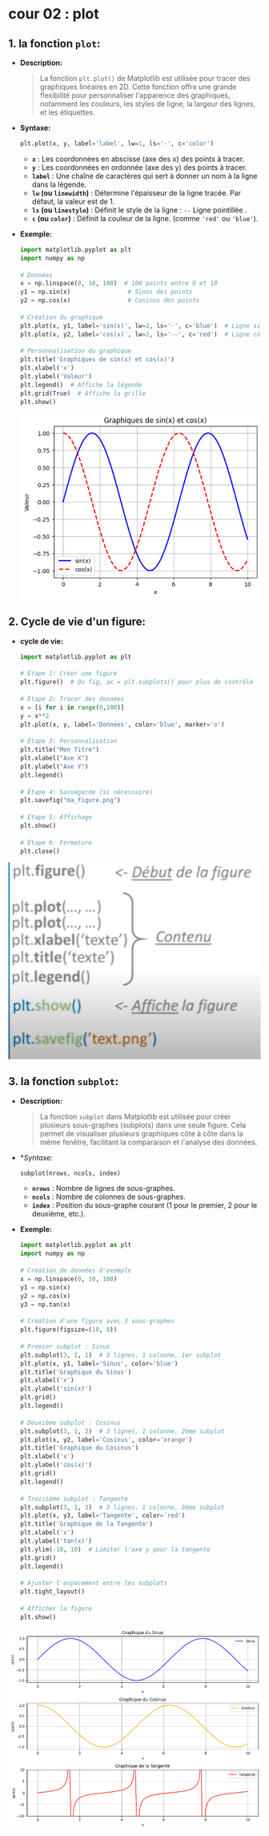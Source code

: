 # cour 02 : **plot**

## 1. **la fonction `plot`:**

-   **Description:**

    > La fonction `plt.plot()` de Matplotlib est utilisée pour tracer des graphiques linéaires en 2D. Cette fonction offre une grande flexibilité pour personnaliser l'apparence des graphiques, notamment les couleurs, les styles de ligne, la largeur des lignes, et les étiquettes.

-   **Syntaxe:**

    ```python
    plt.plot(x, y, label='label', lw=1, ls='-', c='color')
    ```

    -   **`x`** : Les coordonnées en abscisse (axe des x) des points à tracer.
    -   **`y`** : Les coordonnées en ordonnée (axe des y) des points à tracer.
    -   **`label`** : Une chaîne de caractères qui sert à donner un nom à la ligne dans la légende.
    -   **`lw` (ou `linewidth`)** : Détermine l'épaisseur de la ligne tracée. Par défaut, la valeur est de 1.
    -   **`ls` (ou `linestyle`)** : Définit le style de la ligne : `--` Ligne pointillée .
    -   **`c` (ou `color`)** : Définit la couleur de la ligne. (comme `'red'` ou `'blue'`).

-   **Exemple:**

    ```python
    import matplotlib.pyplot as plt
    import numpy as np

    # Données
    x = np.linspace(0, 10, 100)  # 100 points entre 0 et 10
    y1 = np.sin(x)                # Sinus des points
    y2 = np.cos(x)                # Cosinus des points

    # Création du graphique
    plt.plot(x, y1, label='sin(x)', lw=2, ls='-', c='blue')  # Ligne sin(x)
    plt.plot(x, y2, label='cos(x)', lw=2, ls='--', c='red')  # Ligne cos(x)

    # Personnalisation du graphique
    plt.title('Graphiques de sin(x) et cos(x)')
    plt.xlabel('x')
    plt.ylabel('Valeur')
    plt.legend()  # Affiche la légende
    plt.grid(True)  # Affiche la grille
    plt.show()
    ```

    ![alt text](image.png)

## 2. **Cycle de vie d'un figure:**

-   **cycle de vie:**

    ```python
    import matplotlib.pyplot as plt

    # Étape 1: Créer une figure
    plt.figure()  # Ou fig, ax = plt.subplots() pour plus de contrôle

    # Étape 2: Tracer des données
    x = [i for i in range(0,100)]
    y = x**2
    plt.plot(x, y, label='Données', color='blue', marker='o')

    # Étape 3: Personnalisation
    plt.title("Mon Titre")
    plt.xlabel("Axe X")
    plt.ylabel("Axe Y")
    plt.legend()

    # Étape 4: Sauvegarde (si nécessaire)
    plt.savefig("ma_figure.png")

    # Étape 5: Affichage
    plt.show()

    # Étape 6: Fermeture
    plt.close()
    ```

![alt text](image-1.png)

## 3. **la fonction `subplot`:**

-   **Description:**

    > La fonction `subplot` dans Matplotlib est utilisée pour créer plusieurs sous-graphes (subplots) dans une seule figure. Cela permet de visualiser plusieurs graphiques côte à côte dans la même fenêtre, facilitant la comparaison et l'analyse des données.

-   \*_Syntaxe:_

    ```python
    subplot(nrows, ncols, index)
    ```

    -   **`nrows`** : Nombre de lignes de sous-graphes.
    -   **`ncols`** : Nombre de colonnes de sous-graphes.
    -   **`index`** : Position du sous-graphe courant (1 pour le premier, 2 pour le deuxième, etc.).

-   **Exemple:**

    ```python
    import matplotlib.pyplot as plt
    import numpy as np

    # Création de données d'exemple
    x = np.linspace(0, 10, 100)
    y1 = np.sin(x)
    y2 = np.cos(x)
    y3 = np.tan(x)

    # Création d'une figure avec 3 sous-graphes
    plt.figure(figsize=(10, 8))

    # Premier subplot : Sinus
    plt.subplot(3, 1, 1)  # 3 lignes, 1 colonne, 1er subplot
    plt.plot(x, y1, label='Sinus', color='blue')
    plt.title('Graphique du Sinus')
    plt.xlabel('x')
    plt.ylabel('sin(x)')
    plt.grid()
    plt.legend()

    # Deuxième subplot : Cosinus
    plt.subplot(3, 1, 2)  # 3 lignes, 1 colonne, 2ème subplot
    plt.plot(x, y2, label='Cosinus', color='orange')
    plt.title('Graphique du Cosinus')
    plt.xlabel('x')
    plt.ylabel('cos(x)')
    plt.grid()
    plt.legend()

    # Troisième subplot : Tangente
    plt.subplot(3, 1, 3)  # 3 lignes, 1 colonne, 3ème subplot
    plt.plot(x, y3, label='Tangente', color='red')
    plt.title('Graphique de la Tangente')
    plt.xlabel('x')
    plt.ylabel('tan(x)')
    plt.ylim(-10, 10)  # Limiter l'axe y pour la tangente
    plt.grid()
    plt.legend()

    # Ajuster l'espacement entre les subplots
    plt.tight_layout()

    # Afficher la figure
    plt.show()
    ```

![alt text](image-2.png)
